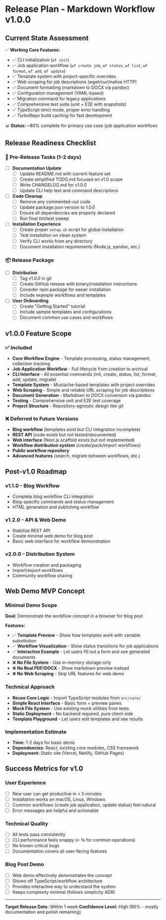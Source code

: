 # Release Plan - Markdown Workflow v1.0.0

## Current State Assessment

✅ **Working Core Features:**
- ✅ CLI initialization (`wf init`)
- ✅ Job application workflow (`wf create job`, `wf status`, `wf list`, `wf format`, `wf add`, `wf update`)
- ✅ Template system with project-specific overrides
- ✅ Web scraping for job descriptions (wget/curl/native HTTP)
- ✅ Document formatting (markdown to DOCX via pandoc)
- ✅ Configuration management (YAML-based)
- ✅ Migration command for legacy applications
- ✅ Comprehensive test suite (unit + E2E with snapshots)
- ✅ TypeScript strict mode, proper error handling
- ✅ TurboRepo build caching for fast development

📊 **Status:** ~80% complete for primary use case (job application workflow)

## Release Readiness Checklist

### 🔧 Pre-Release Tasks (1-2 days)

- [ ] **Documentation Update**
  - [ ] Update README.md with current feature set
  - [ ] Create simplified TODO.md focused on v1.0 scope
  - [ ] Write CHANGELOG.md for v1.0.0
  - [ ] Update CLI help text and command descriptions

- [ ] **Code Cleanup**
  - [ ] Remove any commented-out code
  - [ ] Update package.json version to 1.0.0
  - [ ] Ensure all dependencies are properly declared
  - [ ] Run final lint/test sweep

- [ ] **Installation Experience**
  - [ ] Create proper `setup.sh` script for global installation
  - [ ] Test installation on clean system
  - [ ] Verify CLI works from any directory
  - [ ] Document installation requirements (Node.js, pandoc, etc.)

### 📦 Release Package

- [ ] **Distribution**
  - [ ] Tag v1.0.0 in git
  - [ ] Create GitHub release with binary/installation instructions
  - [ ] Consider npm package for easier installation
  - [ ] Include example workflows and templates

- [ ] **User Onboarding**
  - [ ] Create "Getting Started" tutorial
  - [ ] Include sample templates and configurations
  - [ ] Document common use cases and workflows

## v1.0.0 Feature Scope

### ✅ Included
- **Core Workflow Engine** - Template processing, status management, collection tracking
- **Job Application Workflow** - Full lifecycle from creation to archival
- **CLI Interface** - All essential commands (init, create, status, list, format, add, update, migrate)
- **Template System** - Mustache-based templates with project overrides
- **Web Scraping** - Simple and reliable URL scraping for job descriptions
- **Document Generation** - Markdown to DOCX conversion via pandoc
- **Testing** - Comprehensive unit and E2E test coverage
- **Project Structure** - Repository-agnostic design like git

### ❌ Deferred to Future Versions
- **Blog workflow** (templates exist but CLI integration incomplete)
- **REST API** (code exists but not tested/documented)
- **Web interface** (Next.js scaffold exists but not implemented)
- **Workflow distribution system** (create/pack/import workflows)
- **Public workflow repository**
- **Advanced features** (search, migrate between workflows, etc.)

## Post-v1.0 Roadmap

### v1.1.0 - Blog Workflow
- Complete blog workflow CLI integration
- Blog-specific commands and status management
- HTML generation and publishing workflow

### v1.2.0 - API & Web Demo
- Stabilize REST API
- Create minimal web demo for blog post
- Basic web interface for workflow demonstration

### v2.0.0 - Distribution System
- Workflow creation and packaging
- Import/export workflows
- Community workflow sharing

## Web Demo MVP Concept

### Minimal Demo Scope
**Goal:** Demonstrate the workflow concept in a browser for blog post

**Features:**
- ✅ **Template Preview** - Show how templates work with variable substitution
- ✅ **Workflow Visualization** - Show status transitions for job applications
- ✅ **Interactive Example** - Let users fill out a form and see generated documents
- ❌ **No File System** - Use in-memory storage only
- ❌ **No Real PDF/DOCX** - Show markdown preview instead
- ❌ **No Web Scraping** - Skip URL features for web demo

### Technical Approach
- **Reuse Core Logic** - Import TypeScript modules from `src/core/`
- **Simple React Interface** - Basic form + preview panes
- **Mock File System** - Use existing mock utilities from tests
- **Static Deployment** - No backend required, pure client-side
- **Template Playground** - Let users edit templates and see results

### Implementation Estimate
- **Time:** 1-2 days for basic demo
- **Dependencies:** React, existing core modules, CSS framework
- **Deployment:** Static site (Vercel, Netlify, GitHub Pages)

## Success Metrics for v1.0

### User Experience
- [ ] New user can get productive in < 5 minutes
- [ ] Installation works on macOS, Linux, Windows
- [ ] Common workflows (create job application, update status) feel natural
- [ ] Error messages are helpful and actionable

### Technical Quality
- [ ] All tests pass consistently
- [ ] CLI performance feels snappy (< 1s for common operations)
- [ ] No known critical bugs
- [ ] Documentation covers all user-facing features

### Blog Post Demo
- [ ] Web demo effectively demonstrates the concept
- [ ] Shows off TypeScript/workflow architecture
- [ ] Provides interactive way to understand the system
- [ ] Keeps complexity minimal (follows simplicity ADR)

---

**Target Release Date:** Within 1 week
**Confidence Level:** High (90% - mostly documentation and polish remaining)